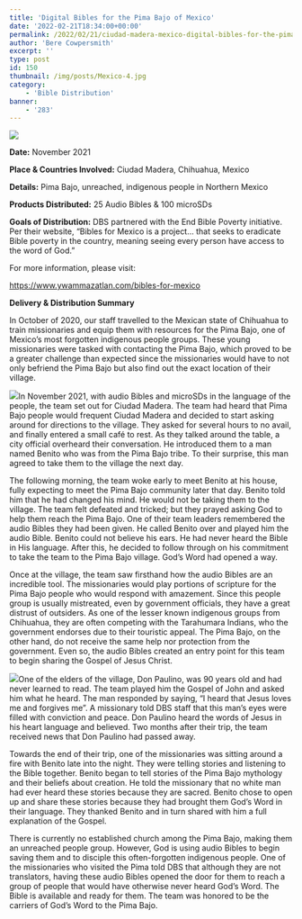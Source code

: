 ```yaml
---
title: 'Digital Bibles for the Pima Bajo of Mexico'
date: '2022-02-21T18:34:00+00:00'
permalink: /2022/02/21/ciudad-madera-mexico-digital-bibles-for-the-pima-bajo
author: 'Bere Cowpersmith'
excerpt: ''
type: post
id: 150
thumbnail: /img/posts/Mexico-4.jpg
category:
    - 'Bible Distribution'
banner:
    - '283'
---
```


![](/img/posts/Mexico-2.jpg)

**Date:** November 2021

**Place &amp; Countries Involved:** Ciudad Madera, Chihuahua, Mexico

**Details:** Pima Bajo, unreached, indigenous people in Northern Mexico

**Products Distributed:** 25 Audio Bibles &amp; 100 microSDs

**Goals of Distribution:** DBS partnered with the End Bible Poverty initiative. Per their website, “Bibles for Mexico is a project… that seeks to eradicate Bible poverty in the country, meaning seeing every person have access to the word of God.”

For more information, please visit:

<https://www.ywammazatlan.com/bibles-for-mexico>

**Delivery &amp; Distribution Summary**

In October of 2020, our staff travelled to the Mexican state of Chihuahua to train missionaries and equip them with resources for the Pima Bajo, one of Mexico’s most forgotten indigenous people groups. These young missionaries were tasked with contacting the Pima Bajo, which proved to be a greater challenge than expected since the missionaries would have to not only befriend the Pima Bajo but also find out the exact location of their village.

![](/img/posts/Mexico-3.jpg)In November 2021, with audio Bibles and microSDs in the language of the people, the team set out for Ciudad Madera. The team had heard that Pima Bajo people would frequent Ciudad Madera and decided to start asking around for directions to the village. They asked for several hours to no avail, and finally entered a small café to rest. As they talked around the table, a city official overheard their conversation. He introduced them to a man named Benito who was from the Pima Bajo tribe. To their surprise, this man agreed to take them to the village the next day.

The following morning, the team woke early to meet Benito at his house, fully expecting to meet the Pima Bajo community later that day. Benito told him that he had changed his mind. He would not be taking them to the village. The team felt defeated and tricked; but they prayed asking God to help them reach the Pima Bajo. One of their team leaders remembered the audio Bibles they had been given. He called Benito over and played him the audio Bible. Benito could not believe his ears. He had never heard the Bible in His language. After this, he decided to follow through on his commitment to take the team to the Pima Bajo village. God’s Word had opened a way.

Once at the village, the team saw firsthand how the audio Bibles are an incredible tool. The missionaries would play portions of scripture for the Pima Bajo people who would respond with amazement. Since this people group is usually mistreated, even by government officials, they have a great distrust of outsiders. As one of the lesser known indigenous groups from Chihuahua, they are often competing with the Tarahumara Indians, who the government endorses due to their touristic appeal. The Pima Bajo, on the other hand, do not receive the same help nor protection from the government. Even so, the audio Bibles created an entry point for this team to begin sharing the Gospel of Jesus Christ.

![](/img/posts/Mexico-4.jpg)One of the elders of the village, Don Paulino, was 90 years old and had never learned to read. The team played him the Gospel of John and asked him what he heard. The man responded by saying, “I heard that Jesus loves me and forgives me”. A missionary told DBS staff that this man’s eyes were filled with conviction and peace. Don Paulino heard the words of Jesus in his heart language and believed. Two months after their trip, the team received news that Don Paulino had passed away.

Towards the end of their trip, one of the missionaries was sitting around a fire with Benito late into the night. They were telling stories and listening to the Bible together. Benito began to tell stories of the Pima Bajo mythology and their beliefs about creation. He told the missionary that no white man had ever heard these stories because they are sacred. Benito chose to open up and share these stories because they had brought them God’s Word in their language. They thanked Benito and in turn shared with him a full explanation of the Gospel.

There is currently no established church among the Pima Bajo, making them an unreached people group. However, God is using audio Bibles to begin saving them and to disciple this often-forgotten indigenous people. One of the missionaries who visited the Pima told DBS that although they are not translators, having these audio Bibles opened the door for them to reach a group of people that would have otherwise never heard God’s Word. The Bible is available and ready for them. The team was honored to be the carriers of God’s Word to the Pima Bajo.